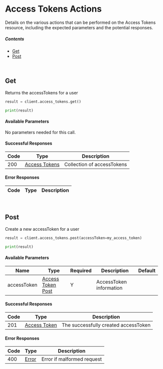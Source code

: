 # Access Tokens Actions

Details on the various actions that can be performed on the
Access Tokens resource, including the expected
parameters and the potential responses.

##### Contents

*   [Get](#get)
*   [Post](#post)

<br/>

## Get

Returns the accessTokens for a user

```python
result = client.access_tokens.get()

print(result)
```

#### Available Parameters

No parameters needed for this call.

#### Successful Responses

| Code | Type | Description |
| ---- | ---- | ----------- |
| 200 | [Access Tokens](_schemas.md#access-tokens) | Collection of accessTokens |

#### Error Responses

| Code | Type | Description |
| ---- | ---- | ----------- |

<br/>

## Post

Create a new accessToken for a user

```python
result = client.access_tokens.post(accessToken=my_access_token)

print(result)
```

#### Available Parameters

| Name | Type | Required | Description | Default |
| ---- | ---- | -------- | ----------- | ------- |
| accessToken | [Access Token Post](_schemas.md#access-token-post) | Y | AccessToken information |  |

#### Successful Responses

| Code | Type | Description |
| ---- | ---- | ----------- |
| 201 | [Access Token](_schemas.md#access-token) | The successfully created accessToken |

#### Error Responses

| Code | Type | Description |
| ---- | ---- | ----------- |
| 400 | [Error](_schemas.md#error) | Error if malformed request |
